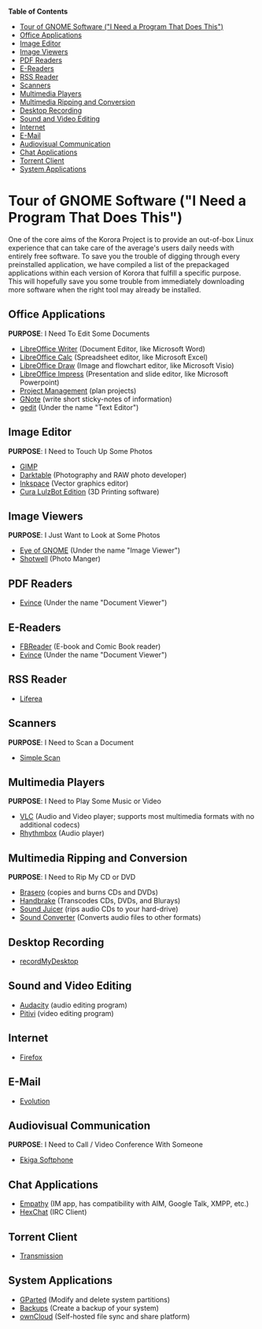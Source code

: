 **Table of Contents**  

- [Tour of GNOME Software ("I Need a Program That Does This")](#tour-of-gnome-software-i-need-a-program-that-does-this)
- [Office Applications](#office-applications)
- [Image Editor](#image-editor)
- [Image Viewers](#image-viewers)
- [PDF Readers](#pdf-readers)
- [E-Readers](#e-readers)
- [RSS Reader](#rss-reader)
- [Scanners](#scanners)
- [Multimedia Players](#multimedia-players)
- [Multimedia Ripping and Conversion](#multimedia-ripping-and-conversion)
- [Desktop Recording](#desktop-recording)
- [Sound and Video Editing](#sound-and-video-editing)
- [Internet](#internet)
- [E-Mail](#e-mail)
- [Audiovisual Communication](#audiovisual-communication)
- [Chat Applications](#chat-applications)
- [Torrent Client](#torrent-client)
- [System Applications](#system-applications)



<a name="tour-of-gnome-software-i-need-a-program-that-does-this"></a>
# Tour of GNOME Software ("I Need a Program That Does This")

One of the core aims of the Korora Project is to provide an out-of-box Linux experience that can take care of the average's users daily needs with entirely free software. To save you the trouble of digging through every preinstalled application, we have compiled a list of the prepackaged applications within each version of Korora that fulfill a specific purpose. This will hopefully save you some trouble from immediately downloading more software when the right tool may already be installed.

<a name="office-applications"></a>
## Office Applications
**PURPOSE**: I Need To Edit Some Documents
- [LibreOffice Writer](https://www.libreoffice.org/discover/writer/) (Document Editor, like Microsoft Word)
- [LibreOffice Calc](https://www.libreoffice.org/discover/calc/) (Spreadsheet editor, like Microsoft Excel)
- [LibreOffice Draw](https://www.libreoffice.org/discover/draw/) (Image and flowchart editor, like Microsoft Visio)
- [LibreOffice Impress](https://www.libreoffice.org/discover/impress/) (Presentation and slide editor, like Microsoft Powerpoint)
- [Project Management](https://wiki.gnome.org/Apps/Planner) (plan projects)
- [GNote](https://wiki.gnome.org/Apps/Gnote) (write short sticky-notes of information)
- [gedit](http://www.gedit.org) (Under the name "Text Editor")

<a name="image-editor"></a>
## Image Editor 
**PURPOSE**: I Need to Touch Up Some Photos
- [GIMP](https://www.gimp.org/)
- [Darktable](http://www.darktable.org/) (Photography and RAW photo developer)
- [Inkspace](https://inkscape.org/) (Vector graphics editor)
- [Cura LulzBot Edition](https://www.lulzbot.com/cura) (3D Printing software)

<a name="image-viewers"></a>
## Image Viewers
**PURPOSE**: I Just Want to Look at Some Photos
- [Eye of GNOME](https://wiki.gnome.org/Apps/EyeOfGnome) (Under the name "Image Viewer")
- [Shotwell](https://wiki.gnome.org/Apps/Shotwell) (Photo Manger)

<a name="pdf-readers"></a>
## PDF Readers
- [Evince](https://wiki.gnome.org/Apps/Evince) (Under the name "Document Viewer")

<a name="e-readers"></a>
## E-Readers 
- [FBReader](https://fbreader.org/) (E-book and Comic Book reader)
- [Evince](https://wiki.gnome.org/Apps/Evince) (Under the name "Document Viewer")

<a name="rss-reader"></a>
## RSS Reader
- [Liferea](http://lzone.de/liferea/)

<a name="scanners"></a>
## Scanners 
**PURPOSE**: I Need to Scan a Document
- [Simple Scan](https://launchpad.net/simple-scan)

<a name="multimedia-players"></a>
## Multimedia Players
**PURPOSE**: I Need to Play Some Music or Video
- [VLC](http://www.videolan.org/) (Audio and Video player; supports most multimedia formats with no additional codecs)
- [Rhythmbox](https://wiki.gnome.org/Apps/Rhythmbox/) (Audio player)

<a name="multimedia-ripping-and-conversion"></a>
## Multimedia Ripping and Conversion
**PURPOSE**: I Need to Rip My CD or DVD
- [Brasero](https://wiki.gnome.org/Apps/Brasero) (copies and burns CDs and DVDs)
- [Handbrake](https://handbrake.fr) (Transcodes CDs, DVDs, and Blurays)
- [Sound Juicer](https://wiki.gnome.org/Apps/SoundJuicer) (rips audio CDs to your hard-drive)
- [Sound Converter](http://soundconverter.org) (Converts audio files to other formats)

<a name="desktop-recording"></a>
## Desktop Recording
- [recordMyDesktop](https://sourceforge.net/projects/recordmydesktop/)

<a name="sound-and-video-editing"></a>
## Sound and Video Editing
- [Audacity](http://www.audacityteam.org/) (audio editing program)
- [Pitivi](http://www.pitivi.org/) (video editing program)

<a name="internet"></a>
## Internet
- [Firefox](https://www.mozilla.org/en-US/firefox/)

<a name="e-mail"></a>
## E-Mail
- [Evolution](https://wiki.gnome.org/Apps/Evolution)

<a name="audiovisual-communication"></a>
## Audiovisual Communication
**PURPOSE**: I Need to Call / Video Conference With Someone
- [Ekiga Softphone](http://www.ekiga.org)

<a name="chat-applications"></a>
## Chat Applications
- [Empathy](https://wiki.gnome.org/Apps/Empathy) (IM app, has compatibility with AIM, Google Talk, XMPP, etc.)
- [HexChat](https://hexchat.github.io/) (IRC Client)

<a name="torrent-client"></a>
## Torrent Client
- [Transmission](http://www.transmissionbt.com/)

<a name="system-applications"></a>
## System Applications
- [GParted](http://gparted.org) (Modify and delete system partitions)
- [Backups](https://launchpad.net/deja-dup) (Create a backup of your system)
- [ownCloud](https://owncloud.org/) (Self-hosted file sync and share platform)